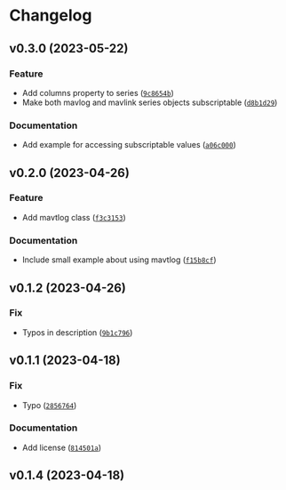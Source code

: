 # Changelog

<!--next-version-placeholder-->

## v0.3.0 (2023-05-22)
### Feature
* Add columns property to series ([`9c8654b`](https://github.com/rmargar/pymavlog/commit/9c8654b457e9598dccd5a116bb8d79906170b581))
* Make both mavlog and mavlink series objects subscriptable ([`d8b1d29`](https://github.com/rmargar/pymavlog/commit/d8b1d2931ef569c4a87ad4a06391ecf32bc0b98d))

### Documentation
* Add example for accessing subscriptable values ([`a06c000`](https://github.com/rmargar/pymavlog/commit/a06c000ea388119267434f9c1cc0c32ee97121cf))

## v0.2.0 (2023-04-26)
### Feature
* Add mavtlog class ([`f3c3153`](https://github.com/rmargar/pymavlog/commit/f3c3153c361d49041c72737654efc455def2cf7d))

### Documentation
* Include small example about using mavtlog ([`f15b8cf`](https://github.com/rmargar/pymavlog/commit/f15b8cff5866e203f8f4aad7c02d1e570493eda7))

## v0.1.2 (2023-04-26)
### Fix
* Typos in description ([`9b1c796`](https://github.com/rmargar/pymavlog/commit/9b1c7964bd95ed62b636305dd15456074e59054b))

## v0.1.1 (2023-04-18)
### Fix
* Typo ([`2856764`](https://github.com/rmargar/pymavlog/commit/2856764a6630ba5cad935e96f5cac8aefb73115c))

### Documentation
* Add license ([`814501a`](https://github.com/rmargar/pymavlog/commit/814501aaf289a00eef02f300ae53b8be70bdeaa5))

## v0.1.4 (2023-04-18)

